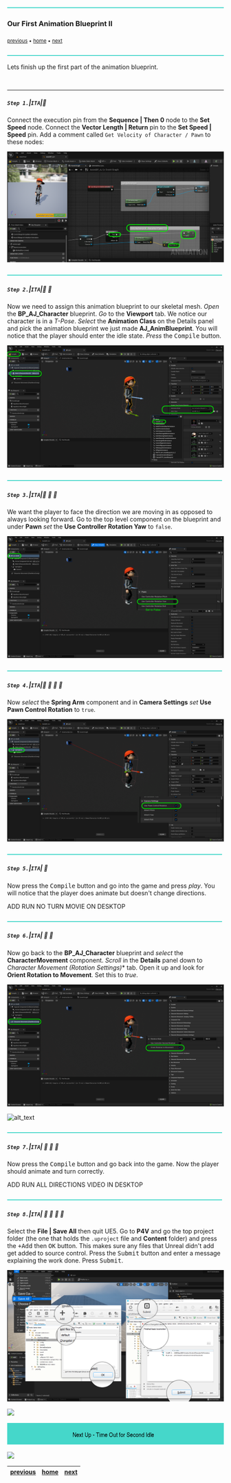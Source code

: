 ![](../images/line3.png)

### Our First Animation Blueprint II

<sub>[previous](../anim-bp/README.md#user-content-our-first-animation-blueprint) • [home](../README.md#user-content-ue4-animations) • [next](../second-idle/README.md#user-content-time-out-for-second-idle)</sub>

![](../images/line3.png)

Lets finish up the first part of the animation blueprint.

<br>

---

##### `Step 1.`\|`ITA`|:small_blue_diamond:

Connect the execution pin from the **Sequence | Then 0** node to the **Set Speed** node. Connect the **Vector Length | Return** pin to the **Set Speed | Speed** pin.  Add a comment called `Get Velocity of Character / Pawn` to these nodes:

![connect pins add code comment](images/connectSetSpeed.png)

![](../images/line2.png)

##### `Step 2.`\|`ITA`|:small_blue_diamond: :small_blue_diamond: 

Now we need to assign this animation blueprint to our skeletal mesh. *Open* the **BP_AJ_Character** blueprint. *Go* to the **Viewport** tab. We notice our character is in a *T-Pose*. *Select* the **Animation Class** on the Details panel and pick the animation blueprint we just made **AJ_AnimBlueprint**. You will notice that the player should enter the idle state. *Press* the <kbd>Compile</kbd> button.

![add anim blueprint to player blueprint](images/SelectAnimBPOnCharacterMesh.png)

![](../images/line2.png)

##### `Step 3.`\|`ITA`|:small_blue_diamond: :small_blue_diamond: :small_blue_diamond:

We want the player to face the direction we are moving in as opposed to always looking forward. Go to the top level component on the blueprint and under **Pawn** *set* the **Use Controller Rotation Yaw** to `false`.

![set Use Controller Rotation Yaw to false](images/NoControllerYaw.png)

![](../images/line2.png)

##### `Step 4.`\|`ITA`|:small_blue_diamond: :small_blue_diamond: :small_blue_diamond: :small_blue_diamond:

Now *select* the **Spring Arm** component and in **Camera Settings** *set* **Use Pawn Control Rotation** to `true`.

![set use pawn control rotation to true](images/SpringArmRotationTrue.png)

![](../images/line2.png)

##### `Step 5.`\|`ITA`| :small_orange_diamond:

Now press the <kbd>Compile</kbd> button and go into the game and press *play*. You will notice that the player does animate but doesn't change directions.

ADD RUN NO TURN MOVIE ON DESKTOP

![](../images/line2.png)

##### `Step 6.`\|`ITA`| :small_orange_diamond: :small_blue_diamond:

Now go back to the **BP_AJ_Character** blueprint and *select* the **CharacterMovement** component. *Scroll* in the **Details** panel down to *Character Movement (Rotation Settings)** tab. Open it up and look for **Orient Rotation to Movement**. Set this to *true*.

![set orient rotation to movement to true](images/OrientRotationToMovement.png)

![alt_text](images/.png)

![](../images/line2.png)

##### `Step 7.`\|`ITA`| :small_orange_diamond: :small_blue_diamond: :small_blue_diamond:

Now press the <kbd>Compile</kbd> button and go back into the game. Now the player should animate and turn correctly. 

ADD RUN ALL DIRECTIONS VIDEO IN DESKTOP

![](../images/line2.png)

##### `Step 8.`\|`ITA`| :small_orange_diamond: :small_blue_diamond: :small_blue_diamond: :small_blue_diamond:

Select the **File | Save All** then quit UE5.   Go to **P4V** and go the top project folder (the one that holds the `.uproject` file and **Content** folder) and press the <kbd>+Add</kbd> then <kbd>OK</kbd> button.  This makes sure any files that Unreal didn't add get added to source control. Press the <kbd>Submit</kbd> button and enter a message explaining the work done.  Press <kbd>Submit</kbd>.

![save all and submit to perforce in P4V](images/submitP4.png)

![](../images/line1.png)

<!-- <img src="https://via.placeholder.com/1000x100/45D7CA/000000/?text=Next Up - Time Out for Second Idle"> -->
![next up next tile](images/banner.png)

![](../images/line1.png)

| [previous](../anim-bp/README.md#user-content-our-first-animation-blueprint)| [home](../README.md#user-content-ue4-animations) | [next](../second-idle/README.md#user-content-time-out-for-second-idle)|
|---|---|---|
